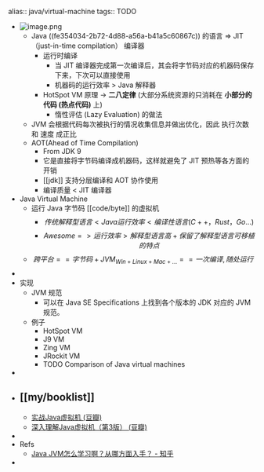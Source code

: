 alias:: java/virtual-machine
tags:: TODO

- ![image.png](../assets/Untitled-2022-05-12-1350.excalidraw.png)
  - Java ((fe354034-2b72-4d88-a56a-b41a5c60867c)) 的语言 => JIT（just-in-time compilation） 编译器
    - 运行时编译
      - 当 JIT 编译器完成第一次编译后，其会将字节码对应的机器码保存下来，下次可以直接使用
      - 机器码的运行效率 > Java 解释器
    - HotSpot VM 原理 -> **二八定律** (大部分系统资源的只消耗在 **小部分的代码 (热点代码)** 上)
      - 惰性评估 (Lazy Evaluation) 的做法
  - JVM 会根据代码每次被执行的情况收集信息并做出优化，因此 执行次数 和 速度 成正比
  - AOT(Ahead of Time Compilation)
    - From JDK 9
    - 它是直接将字节码编译成机器码，这样就避免了 JIT 预热等各方面的开销
    - [[jdk]] 支持分层编译和 AOT 协作使用
    - 编译质量 < JIT 编译器
- Java Virtual Machine
  - 运行 Java 字节码 [[code/byte]] 的虚拟机
    - $$ 传统解释型语言 < Java 运行效率 < 编译性语言(C++，Rust，Go...)$$
    - $$Awesome => 运行效率 > 解释型语言高 + 保留了 解释型语言 可移植的特点$$
  - $$跨平台 == 字节码 + JVM_{ Win + Linux + Mac + ... } == 一次编译, 随处运行$$
-
- 实现
  - JVM 规范
    - 可以在 Java SE Specifications 上找到各个版本的 JDK 对应的 JVM 规范。
  - 例子
    - HotSpot VM
    - J9 VM
    - Zing VM
    - JRockit VM
    - TODO Comparison of Java virtual machines
-
- ## [[my/booklist]]
  - [实战Java虚拟机 (豆瓣)](https://book.douban.com/subject/26354292/)
  - [深入理解Java虚拟机（第3版） (豆瓣)](https://book.douban.com/subject/34907497/)
-
- Refs
  - [Java JVM怎么学习啊？从哪方面入手？ - 知乎](https://www.zhihu.com/question/20097631)
-